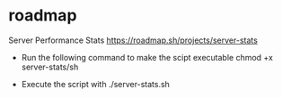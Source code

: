 # roadmap
Server Performance Stats
https://roadmap.sh/projects/server-stats

- Run the following command to make the scipt executable
chmod +x server-stats/sh

- Execute the script with
./server-stats.sh


